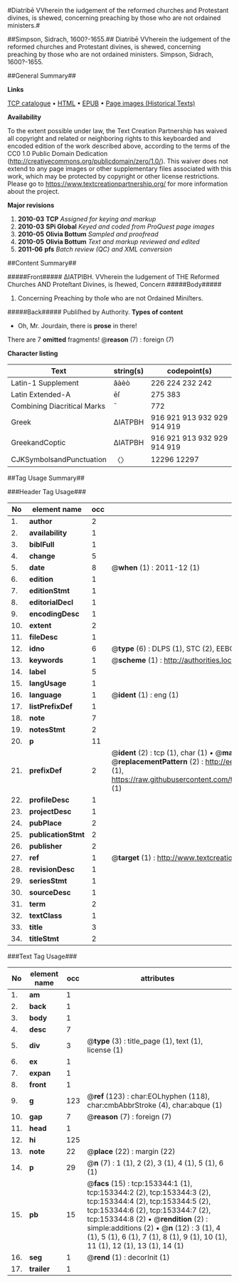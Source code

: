 #Diatribē VVherein the iudgement of the reformed churches and Protestant divines, is shewed, concerning preaching by those who are not ordained ministers.#

##Simpson, Sidrach, 1600?-1655.##
Diatribē VVherein the iudgement of the reformed churches and Protestant divines, is shewed, concerning preaching by those who are not ordained ministers.
Simpson, Sidrach, 1600?-1655.

##General Summary##

**Links**

[TCP catalogue](http://www.ota.ox.ac.uk/tcp/)  • 
[HTML](http://tei.it.ox.ac.uk/tcp/Texts-HTML/free/A93/A93274.html)  • 
[EPUB](http://tei.it.ox.ac.uk/tcp/Texts-EPUB/free/A93/A93274.epub) • 
[Page images (Historical Texts)](https://historicaltexts.jisc.ac.uk/eebo-99895565e)

**Availability**

To the extent possible under law, the Text Creation Partnership has waived all copyright and related or neighboring rights to this keyboarded and encoded edition of the work described above, according to the terms of the CC0 1.0 Public Domain Dedication (http://creativecommons.org/publicdomain/zero/1.0/). This waiver does not extend to any page images or other supplementary files associated with this work, which may be protected by copyright or other license restrictions. Please go to https://www.textcreationpartnership.org/ for more information about the project.

**Major revisions**

1. __2010-03__ __TCP__ *Assigned for keying and markup*
1. __2010-03__ __SPi Global__ *Keyed and coded from ProQuest page images*
1. __2010-05__ __Olivia Bottum__ *Sampled and proofread*
1. __2010-05__ __Olivia Bottum__ *Text and markup reviewed and edited*
1. __2011-06__ __pfs__ *Batch review (QC) and XML conversion*

##Content Summary##

#####Front#####
ΔΙΑΤΡΙΒΗ. VVherein the Iudgement of THE Reformed Churches AND Proteſtant Divines, is ſhewed, Concern
#####Body#####

1. Concerning Preaching by thoſe who are not Ordained Miniſters.

#####Back#####
Publiſhed by Authority.
**Types of content**

  * Oh, Mr. Jourdain, there is **prose** in there!

There are 7 **omitted** fragments! 
 @__reason__ (7) : foreign (7)

**Character listing**


|Text|string(s)|codepoint(s)|
|---|---|---|
|Latin-1 Supplement|âàèò|226 224 232 242|
|Latin Extended-A|ēſ|275 383|
|Combining             Diacritical Marks|̄|772|
|Greek|ΔΙΑΤΡΒΗ|916 921 913 932 929 914 919|
|GreekandCoptic|ΔΙΑΤΡΒΗ|916 921 913 932 929 914 919|
|CJKSymbolsandPunctuation|〈〉|12296 12297|

##Tag Usage Summary##

###Header Tag Usage###

|No|element name|occ|attributes|
|---|---|---|---|
|1.|__author__|2||
|2.|__availability__|1||
|3.|__biblFull__|1||
|4.|__change__|5||
|5.|__date__|8| @__when__ (1) : 2011-12 (1)|
|6.|__edition__|1||
|7.|__editionStmt__|1||
|8.|__editorialDecl__|1||
|9.|__encodingDesc__|1||
|10.|__extent__|2||
|11.|__fileDesc__|1||
|12.|__idno__|6| @__type__ (6) : DLPS (1), STC (2), EEBO-CITATION (1), PROQUEST (1), VID (1)|
|13.|__keywords__|1| @__scheme__ (1) : http://authorities.loc.gov/ (1)|
|14.|__label__|5||
|15.|__langUsage__|1||
|16.|__language__|1| @__ident__ (1) : eng (1)|
|17.|__listPrefixDef__|1||
|18.|__note__|7||
|19.|__notesStmt__|2||
|20.|__p__|11||
|21.|__prefixDef__|2| @__ident__ (2) : tcp (1), char (1)  •  @__matchPattern__ (2) : ([0-9\-]+):([0-9IVX]+) (1), (.+) (1)  •  @__replacementPattern__ (2) : http://eebo.chadwyck.com/downloadtiff?vid=$1&page=$2 (1), https://raw.githubusercontent.com/textcreationpartnership/Texts/master/tcpchars.xml#$1 (1)|
|22.|__profileDesc__|1||
|23.|__projectDesc__|1||
|24.|__pubPlace__|2||
|25.|__publicationStmt__|2||
|26.|__publisher__|2||
|27.|__ref__|1| @__target__ (1) : http://www.textcreationpartnership.org/docs/. (1)|
|28.|__revisionDesc__|1||
|29.|__seriesStmt__|1||
|30.|__sourceDesc__|1||
|31.|__term__|2||
|32.|__textClass__|1||
|33.|__title__|3||
|34.|__titleStmt__|2||


###Text Tag Usage###

|No|element name|occ|attributes|
|---|---|---|---|
|1.|__am__|1||
|2.|__back__|1||
|3.|__body__|1||
|4.|__desc__|7||
|5.|__div__|3| @__type__ (3) : title_page (1), text (1), license (1)|
|6.|__ex__|1||
|7.|__expan__|1||
|8.|__front__|1||
|9.|__g__|123| @__ref__ (123) : char:EOLhyphen (118), char:cmbAbbrStroke (4), char:abque (1)|
|10.|__gap__|7| @__reason__ (7) : foreign (7)|
|11.|__head__|1||
|12.|__hi__|125||
|13.|__note__|22| @__place__ (22) : margin (22)|
|14.|__p__|29| @__n__ (7) : 1 (1), 2 (2), 3 (1), 4 (1), 5 (1), 6 (1)|
|15.|__pb__|15| @__facs__ (15) : tcp:153344:1 (1), tcp:153344:2 (2), tcp:153344:3 (2), tcp:153344:4 (2), tcp:153344:5 (2), tcp:153344:6 (2), tcp:153344:7 (2), tcp:153344:8 (2)  •  @__rendition__ (2) : simple:additions (2)  •  @__n__ (12) : 3 (1), 4 (1), 5 (1), 6 (1), 7 (1), 8 (1), 9 (1), 10 (1), 11 (1), 12 (1), 13 (1), 14 (1)|
|16.|__seg__|1| @__rend__ (1) : decorInit (1)|
|17.|__trailer__|1||
